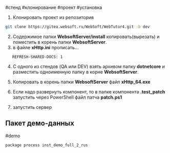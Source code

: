#стенд #клонирование #проект #установка 

1. Клонировать проект из репозитория 
```bash
git clone https://gitea.websoft.ru/WebSoft/WebTutor4.git -b dev
```

2. Содержимое папки **WebsoftServer/install** копировать(вырезать) и поместить в корень папки  **WebsoftServer**.
3. в файле **xHttp.ini** прописать...
```
   REFRESH-SHARED-DOCS: 1
```

4. С одного из стендов (QA или DEV) взять архивом папку **dotnetcore** и разместить одноименную папку в корне **WebsoftServer**.

5. Копировать в корень папки **WebsoftServer** файл **xHttp_64.exe**
6. Если надо развернуть компонент, то в папке компонента **.test_patch** запустить через  PowerShell файл патча **patch.ps1**
7. запустить сервер

## Пакет демо-данных

#demo
```
package process inst_demo_full_2_rus
```